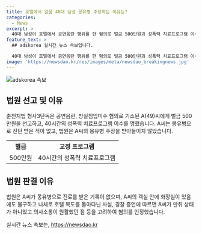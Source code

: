 ```yaml
---
title: 호텔에서 알몸 40대 남성 몽유병 주장하는 이유는?
categories:
  - News
excerpt: >
  40대 남성이 호텔에서 공연음란 행위를 한 혐의로 벌금 500만원과 성폭력 치료프로그램 이수를 명령받았다. A씨는 몽유병 주장했지만 법원은 이를 받아들이지 않았다. 경찰 증언과 화장실이 있는데도 외출한 점 등을 고려하여 혐의를 인정했다. A씨는 호텔 복도에서 알몸으로 다니며 다른 호실의 손잡이를 잡고 흔들거나 문을 두드린 적이 있다.
feature_text: >
  ## adskorea 실시간 뉴스 속보입니다.

  40대 남성이 호텔에서 공연음란 행위를 한 혐의로 벌금 500만원과 성폭력 치료프로그램 이수를 명령받았다. A씨는 몽유병 주장했지만 법원은 이를 받아들이지 않았다. 경찰 증언과 화장실이 있는데도 외출한 점 등을 고려하여 혐의를 인정했다. A씨는 호텔 복도에서 알몸으로 다니며 다른 호실의 손잡이를 잡고 흔들거나 문을 두드린 적이 있다.
image: 'https://newsdao.kr/res/images/meta/newsdao_breakingnews.jpg'
---
```


<p><img src="https://newsdao.kr/res/images/meta/newsdao_breakingnews.jpg" alt="adskorea 속보" /></p>

<h2 data-ke-size="size26">법원 선고 및 이유</h2>

<p data-ke-size="size16">춘천지법 형사3단독은 공연음란, 방실침입미수 혐의로 기소된 A(49)씨에게 벌금 500만원을 선고하고, 40시간의 성폭력 치료프로그램 이수를 명했습니다. A씨는 몽유병으로 진단 받은 적이 없고, 법원은 A씨의 몽유병 주장을 받아들이지 않았습니다.</p>

<table>
  <tr>
    <td style="text-align: center; height: 17px;"><b>벌금</b></td>
    <td style="text-align: center; height: 17px;"><b>교정 프로그램</b></td>
  </tr>
  <tr>
    <td style="text-align: center;">500만원</td>
    <td style="text-align: center;">40시간의 성폭력 치료프로그램</td>
  </tr>
</table>

<h2 data-ke-size="size26">법원 판결 이유</h2>

<p data-ke-size="size16">법원은 A씨가 몽유병으로 진료를 받은 기록이 없으며, A씨의 객실 안에 화장실이 있음에도 불구하고 나체로 호텔 복도를 돌아다닌 사실, 경찰 증언에 따르면 A씨가 만취 상태가 아니었고 의사소통이 원활했던 점 등을 고려하여 혐의를 인정했습니다.</p>
실시간 뉴스 속보는, <a href="https://newsdao.kr" rel="dofollow">https://newsdao.kr</a>


